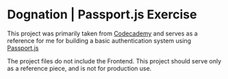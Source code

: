 # Dognation | Passport.js Exercise

This project was primarily taken from [Codecademy](https://codecademy.com) and serves as a reference for me for building a basic authentication system using [Passport.js](https://www.passportjs.org/)

The project files do not include the Frontend. This project should serve only as a reference piece, and is not for production use.